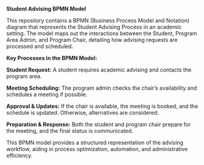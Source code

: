 **Student Advising BPMN Model**

This repository contains a BPMN (Business Process Model and Notation) diagram that represents the Student Advising Process in an academic setting. The model maps out the interactions between the Student, Program Area Admin, and Program Chair, detailing how advising requests are processed and scheduled.

**Key Processes in the BPMN Model:**

**Student Request:** A student requires academic advising and contacts the program area.

**Meeting Scheduling:** The program admin checks the chair’s availability and schedules a meeting if possible.

**Approval & Updates:** If the chair is available, the meeting is booked, and the schedule is updated. Otherwise, alternatives are considered.

**Preparation & Response:** Both the student and program chair prepare for the meeting, and the final status is communicated.

This BPMN model provides a structured representation of the advising workflow, aiding in process optimization, automation, and administrative efficiency.
